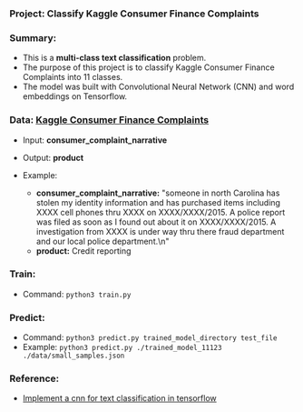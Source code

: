 ### Project: Classify Kaggle Consumer Finance Complaints

### Summary:

 - This is a **multi-class text classification** problem.
 - The purpose of this project is to classify Kaggle Consumer Finance Complaints into 11 classes. 
 - The model was built with Convolutional Neural Network (CNN) and word embeddings on Tensorflow.

### Data: [Kaggle Consumer Finance Complaints](https://www.kaggle.com/cfpb/us-consumer-finance-complaints)

 - Input: **consumer_complaint_narrative**

 - Output: **product**

 - Example:

    - **consumer_complaint_narrative:** "someone in north Carolina has stolen my identity information and has purchased items including XXXX cell phones thru XXXX on XXXX/XXXX/2015. A police report was filed as soon as I found out about it on XXXX/XXXX/2015. A investigation from XXXX is under way thru there fraud department and our local police department.\n"
    - **product:** Credit reporting

### Train:

 - Command: ```python3 train.py```

### Predict:

 - Command: ```python3 predict.py trained_model_directory test_file```
 - Example: ```python3 predict.py ./trained_model_11123 ./data/small_samples.json```

### Reference:
 - [Implement a cnn for text classification in tensorflow](http://www.wildml.com/2015/12/implementing-a-cnn-for-text-classification-in-tensorflow/)
